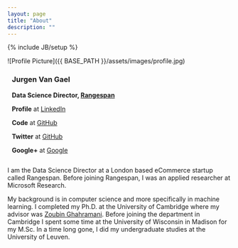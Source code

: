 ```yaml
---
layout: page
title: "About"
description: ""
---
```

{% include JB/setup %}

<div style="float: left" markdown="1">
  ![Profile Picture]({{ BASE_PATH }}/assets/images/profile.jpg)
</div>

<div style="float: left; margin-left: 10px" markdown="1">

  <h3>Jurgen Van Gael</h3>

  **Data Science Director, [Rangespan](http://www.rangespan.com)**

  **Profile** at [LinkedIn](http://uk.linkedin.com/in/jvangael/)

  **Code** at [GitHub](https://github.com/jvangael)

  **Twitter** at [GitHub](https://twitter.com/jvangael)

  **Google+** at [Google](https://plus.google.com/104063489577052626944)

</div>

<div style="clear:both"></div>

I am the Data Science Director at a London based eCommerce startup called Rangespan. Before joining Rangespan, I was an applied researcher at Microsoft Research.

My background is in computer science and more specifically in machine learning. I completed my Ph.D. at the University of Cambridge where my advisor was [Zoubin Ghahramani](http://mlg.eng.cam.ac.uk/zoubin/). Before joining the department in Cambridge I spent some time at the University of Wisconsin in Madison for my M.Sc. In a time long gone, I did my undergraduate studies at the University of Leuven.
